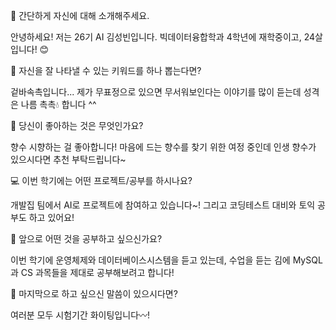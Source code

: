 👋 간단하게 자신에 대해 소개해주세요.

안녕하세요! 저는 26기 AI 김성빈입니다.
빅데이터융합학과 4학년에 재학중이고, 24살입니다! 😊

🔎 자신을 잘 나타낼 수 있는 키워드를 하나 뽑는다면?

겉바속촉입니다...
제가 무표정으로 있으면 무서워보인다는 이야기를 많이 듣는데
성격은 나름 촉촉💧 합니다 ^^

💌 당신이 좋아하는 것은 무엇인가요?

향수 시향하는 걸 좋아합니다!
마음에 드는 향수를 찾기 위한 여정 중인데 인생 향수가 있으시다면 추천 부탁드립니다~

💻 이번 학기에는 어떤 프로젝트/공부를 하시나요?

개발집 팀에서 AI로 프로젝트에 참여하고 있습니다~!
그리고 코딩테스트 대비와 토익 공부도 하고 있어요!

👣 앞으로 어떤 것을 공부하고 싶으신가요?

이번 학기에 운영체제와 데이터베이스시스템을 듣고 있는데, 
수업을 듣는 김에 MySQL과 CS 과목들을 제대로 공부해보려고 합니다!

💙 마지막으로 하고 싶으신 말씀이 있으시다면?

여러분 모두 시험기간 화이팅입니다〰️!